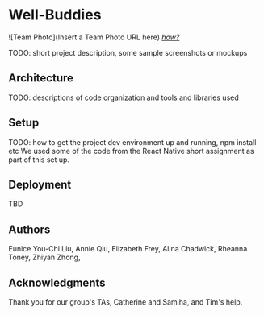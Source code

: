 # Well-Buddies

![Team Photo](Insert a Team Photo URL here)
[*how?*](https://help.github.com/articles/about-readmes/#relative-links-and-image-paths-in-readme-files)

TODO: short project description, some sample screenshots or mockups

## Architecture

TODO:  descriptions of code organization and tools and libraries used

## Setup

TODO: how to get the project dev environment up and running, npm install etc
We used some of the code from the React Native short assignment as part of this set up.

## Deployment

TBD

## Authors

Eunice You-Chi Liu,
Annie Qiu,
Elizabeth Frey,
Alina Chadwick,
Rheanna Toney,
Zhiyan Zhong,

## Acknowledgments
Thank you for our group's TAs, Catherine and Samiha, and Tim's help.
